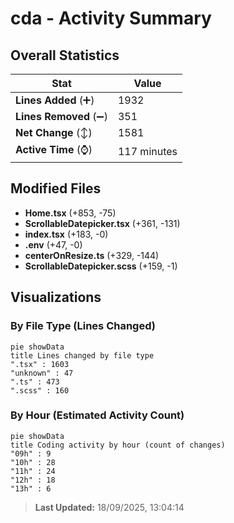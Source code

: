 # cda - Activity Summary 

## Overall Statistics

| Stat                   | Value                                                             |
| ---------------------- | ----------------------------------------------------------------- |
| **Lines Added** (➕)   | 1932                                          |
| **Lines Removed** (➖) | 351                                        |
| **Net Change** (↕)    | 1581                |
| **Active Time** (⌚)   | 117 minutes |


## Modified Files
- **Home.tsx** (+853, -75)
- **ScrollableDatepicker.tsx** (+361, -131)
- **index.tsx** (+183, -0)
- **.env** (+47, -0)
- **centerOnResize.ts** (+329, -144)
- **ScrollableDatepicker.scss** (+159, -1)

## Visualizations

### By File Type (Lines Changed)

```mermaid
pie showData
title Lines changed by file type
".tsx" : 1603
"unknown" : 47
".ts" : 473
".scss" : 160
```

### By Hour (Estimated Activity Count)

```mermaid
pie showData
title Coding activity by hour (count of changes)
"09h" : 9
"10h" : 28
"11h" : 24
"12h" : 18
"13h" : 6
```


> **Last Updated:** 18/09/2025, 13:04:14